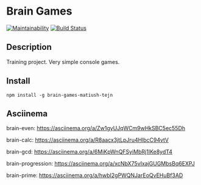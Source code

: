 # Brain Games

[![Maintainability](https://api.codeclimate.com/v1/badges/bb6e51c9cff47c91d2a7/maintainability)](https://codeclimate.com/github/matiush-tejn/backend-project-lvl1/maintainability)
[![Build Status](https://travis-ci.org/matiush-tejn/backend-project-lvl1.svg?branch=master)](https://travis-ci.org/matiush-tejn/backend-project-lvl1)

## Description

Training project. Very simple console games.

## Install

`npm install -g brain-games-matiush-tejn`

## Asciinema

brain-even:
https://asciinema.org/a/Zw1gyUJqWCm9wHkSBC5ec55Dh

brain-calc:
https://asciinema.org/a/R8aacx3jtLpJru4HlbcC94vtV

brain-gcd:
https://asciinema.org/a/6MiKpWnQFSyiMbRj1IKe8ydT4

brain-progression:
https://asciinema.org/a/xcNbX75vIxajGUGMbsBq6EXPJ

brain-prime:
https://asciinema.org/a/hwbI2gPWQNJarEoQvEHuBf3AD
